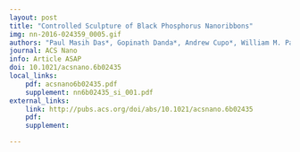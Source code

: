 ```yaml
---
layout: post
title: "Controlled Sculpture of Black Phosphorus Nanoribbons"
img: nn-2016-024359_0005.gif
authors: "Paul Masih Das*, Gopinath Danda*, Andrew Cupo*, William M. Parkin, Liangbo Liang, Neerav Kharche, Xi Ling, Shengxi Huang, Mildred S. Dresselhaus, Vincent Meunier, and Marija Drndić"
journal: ACS Nano
info: Article ASAP
doi: 10.1021/acsnano.6b02435
local_links:
    pdf: acsnano6b02435.pdf
    supplement: nn6b02435_si_001.pdf
external_links:
    link: http://pubs.acs.org/doi/abs/10.1021/acsnano.6b02435
    pdf:
    supplement:

---
```


<!--more-->

